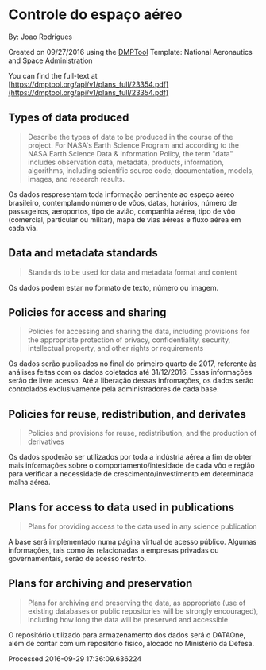 # Controle do espaço aéreo

By: Joao Rodrigues

Created on 09/27/2016 using the [DMPTool](https://dmp.cdlib.org/) Template: National Aeronautics and Space Administration

You can find the full-text at [https://dmptool.org/api/v1/plans_full/23354.pdf](https://dmptool.org/api/v1/plans_full/23354.pdf) 

## Types of data produced

> Describe the types of data to be produced in the course of the project. For NASA's Earth Science Program and according to the NASA Earth Science Data & Information Policy, the term "data" includes observation data, metadata, products, information, algorithms, including scientific source code, documentation, models, images, and research results.

Os dados respresentam toda informa&ccedil;&atilde;o pertinente ao espe&ccedil;o a&eacute;reo brasileiro, contemplando n&uacute;mero de v&ocirc;os, datas, hor&aacute;rios, n&uacute;mero de passageiros, aeroportos, tipo de avi&atilde;o, companhia a&eacute;rea, tipo de v&ocirc;o (comercial, particular ou militar), mapa de vias a&eacute;reas e fluxo a&eacute;rea em cada via.

## Data and metadata standards

> Standards to be used for data and metadata format and content

Os dados podem estar no formato de texto, n&uacute;mero ou imagem.

## Policies for access and sharing

> Policies for accessing and sharing the data, including provisions for the appropriate protection of privacy, confidentiality, security, intellectual property, and other rights or requirements

Os dados ser&atilde;o publicados no final do primeiro quarto de 2017, referente &agrave;s an&aacute;lises feitas com os dados coletados at&eacute; 31/12/2016. Essas informa&ccedil;&otilde;es ser&atilde;o de livre acesso. At&eacute; a libera&ccedil;&atilde;o dessas infroma&ccedil;&otilde;es, os dados ser&atilde;o controlados exclusivamente pela administradores de cada base.

## Policies for reuse, redistribution, and derivates

> Policies and provisions for reuse, redistribution, and the production of derivatives

Os dados spoder&atilde;o ser utilizados por toda a ind&uacute;stria a&eacute;rea a fim de obter mais informa&ccedil;&otilde;es sobre o comportamento/intesidade de cada v&ocirc;o e regi&atilde;o para verificar a necessidade de crescimento/investimento em determinada malha a&eacute;rea.

## Plans for access to data used in publications

> Plans for providing access to the data used in any science publication

A base ser&aacute; implementado numa p&aacute;gina virtual de acesso p&uacute;blico. Algumas informa&ccedil;&otilde;es, tais como &agrave;s relacionadas a empresas privadas ou governamentais, ser&atilde;o de acesso restrito.

## Plans for archiving and preservation

> Plans for archiving and preserving the data, as appropriate (use of existing databases or public repositories will be strongly encouraged), including how long the data will be preserved and accessible

O reposit&oacute;rio utilizado para armazenamento dos dados ser&aacute; o DATAOne, al&eacute;m de contar com um reposit&oacute;rio f&iacute;sico, alocado no Minist&eacute;rio da Defesa.

Processed 2016-09-29 17:36:09.636224
